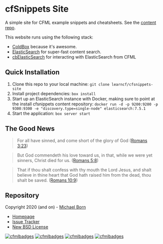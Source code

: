 # cfSnippets Site

A simple site for CFML example snippets and cheatsheets. See the [content repo](https://github.com/LearnCF/cfSnippets).

This website runs using the following stack:

* [ColdBox](https://www.coldbox.org/) because it's awesome.
* [ElasticSearch](https://www.elastic.co/elasticsearch/get-started) for super-fast content search.
* [cbElasticSearch](https://forgebox.io/view/cbelasticsearch) for interacting with ElasticSearch from CFML

## Quick Installation

1. Clone this repo to your local machine: `git clone learncf/cfsnippets-site`
2. Install project dependencies: `box install`
3. Start up an ElasticSearch instance with Docker, making sure to point at the install cfsnippets content repository: `docker run -d -p 9200:9200 -p 9300:9300 -e "discovery.type=single-node" elasticsearch:7.5.1`
4. Start the application: `box server start`

## The Good News

> For all have sinned, and come short of the glory of God ([Romans 3:23](https://www.kingjamesbibleonline.org/Romans-3-23/))

> But God commendeth his love toward us, in that, while we were yet sinners, Christ died for us. ([Romans 5:8](https://www.kingjamesbibleonline.org/Romans-5-8))

> That if thou shalt confess with thy mouth the Lord Jesus, and shalt believe in thine heart that God hath raised him from the dead, thou shalt be saved. ([Romans 10:9](https://www.kingjamesbibleonline.org/Romans-10-9/))
 
## Repository

Copyright 2020 (and on) - [Michael Born](https://michaelborn.me/)

* [Homepage](https://github.com/LearnCF/cfSnippets-site)
* [Issue Tracker](https://github.com/LearnCF/cfSnippets-site/issues)
* [New BSD License](https://github.com/LearnCF/cfSnippets-site/blob/master/LICENSE.txt)

[![cfmlbadges](https://cfmlbadges.monkehworks.com/images/badges/made-with-cfml.svg)](https://cfmlbadges.monkehworks.com) [![cfmlbadges](https://cfmlbadges.monkehworks.com/images/badges/tested-with-testbox.svg)](https://cfmlbadges.monkehworks.com) [![cfmlbadges](https://cfmlbadges.monkehworks.com/images/badges/powered-by-coffee.svg)](https://cfmlbadges.monkehworks.com) [![cfmlbadges](https://cfmlbadges.monkehworks.com/images/badges/i-can-bench-press-ben-nadel.svg)](https://cfmlbadges.monkehworks.com)